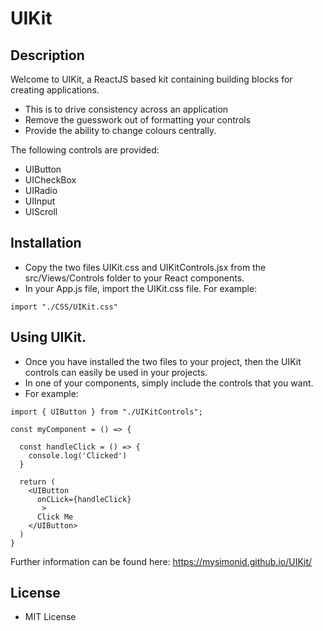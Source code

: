 # UIKit

## Description

Welcome to UIKit, a ReactJS based kit containing building blocks for creating applications.

- This is to drive consistency across an application
- Remove the guesswork out of formatting your controls
- Provide the ability to change colours centrally.

The following controls are provided:

- UIButton
- UICheckBox
- UIRadio
- UIInput
- UIScroll

## Installation

- Copy the two files UIKit.css and UIKitControls.jsx from the src/Views/Controls folder to your React components.
- In your App.js file, import the UIKit.css file. For example:

```
import "./CSS/UIKit.css"
```


## Using UIKit.

- Once you have installed the two files to your project, then the UIKit controls can easily be used in your projects.
- In one of your components, simply include the controls that you want.
- For example:

```
import { UIButton } from "./UIKitControls";

const myComponent = () => {

  const handleClick = () => {
    console.log('Clicked')
  }
   
  return (
    <UIButton 
      onCLick={handleClick}
       >
      Click Me
    </UIButton>
  )
}
```

Further information can be found here: https://mysimonid.github.io/UIKit/


## License

- MIT License


